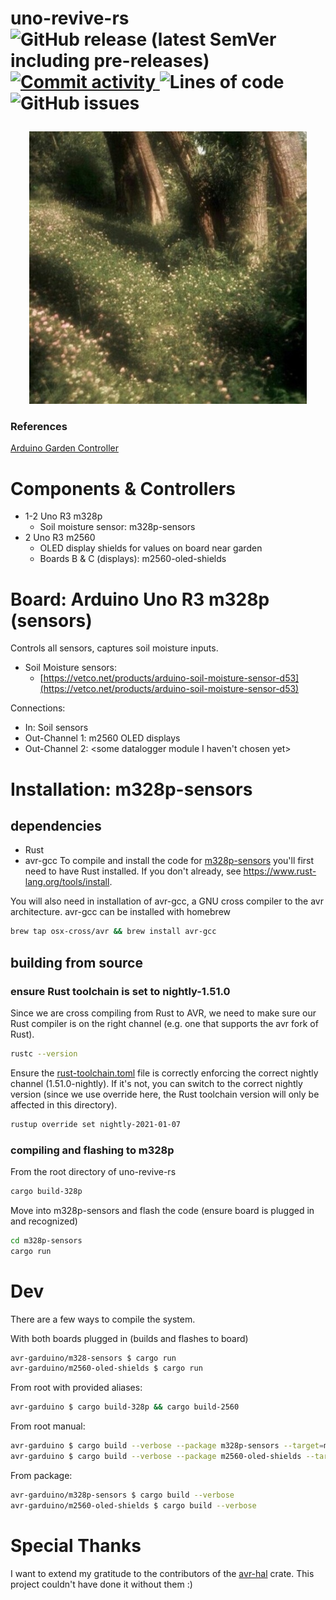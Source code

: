 <h1 align="left">
  <p align="left">
      uno-revive-rs
  <img alt="GitHub release (latest SemVer including pre-releases)" src="https://img.shields.io/github/v/release/ethgallucci/uno-revive-rs?include_prereleases&style=plastic">
  <a href="https://github.com/ethgallucci/uno-revive-rs/graphs/commit-activity">
      <img alt="Commit activity" src="https://img.shields.io/github/commit-activity/m/ethgallucci/uno-revive-rs?style=plastic" />
  </a>
  <img alt="Lines of code" src="https://img.shields.io/tokei/lines/github/ethgallucci/uno-revive-rs?color=olive&style=plastic">
  <img alt="GitHub issues" src="https://img.shields.io/github/issues/ethgallucci/uno-revive-rs?color=white&style=plastic">
</p>
</h1>



<div align="center">
    <img src="/doc/img/nymph.jpeg" width="444" />
</div>

### References

[Arduino Garden Controller](https://practical.engineering/blog/2016/1/20/arduino-garden-controller)


# Components & Controllers

- 1-2 Uno R3 m328p
    - Soil moisture sensor: m328p-sensors
- 2 Uno R3 m2560
    - OLED display shields for values on board near garden
    - Boards B & C (displays): m2560-oled-shields

# Board: Arduino Uno R3 m328p (sensors)

Controls all sensors, captures soil moisture inputs. 

- Soil Moisture sensors:
    - [https://vetco.net/products/arduino-soil-moisture-sensor-d53](https://vetco.net/products/arduino-soil-moisture-sensor-d53)

Connections:

- In: Soil sensors
- Out-Channel 1: m2560 OLED displays
- Out-Channel 2: <some datalogger module I haven't chosen yet>

# Installation: m328p-sensors
## dependencies
* Rust
* avr-gcc
To compile and install the code for [m328p-sensors](https://github.com/ethgallucci/uno-revive-rs/tree/main/m328p-sensors/m328p-sensors.rs) you'll first need to have Rust installed. If you don't already, see https://www.rust-lang.org/tools/install.

You will also need in installation of avr-gcc, a GNU cross compiler to the avr architecture. avr-gcc can be installed with homebrew
```sh
brew tap osx-cross/avr && brew install avr-gcc
```

## building from source
### ensure Rust toolchain is set to nightly-1.51.0
Since we are cross compiling from Rust to AVR, we need to make sure our Rust compiler is on the right channel (e.g. one that supports the avr fork of Rust). 
```sh
rustc --version
```
Ensure the [rust-toolchain.toml](https://github.com/ethgallucci/uno-revive-rs/blob/main/rust-toolchain.toml) file is correctly enforcing the correct nightly channel (1.51.0-nightly). If it's not, you can switch to the correct nightly version (since we use override here, the Rust toolchain version will only be affected in this directory).
```sh
rustup override set nightly-2021-01-07
```

### compiling and flashing to m328p
From the root directory of uno-revive-rs
```sh
cargo build-328p
```
Move into m328p-sensors and flash the code (ensure board is plugged in and recognized)
```sh
cd m328p-sensors
cargo run
```


# Dev
There are a few ways to compile the system.

  With both boards plugged in (builds and flashes to board)
  ```sh
  avr-garduino/m328-sensors $ cargo run
  avr-garduino/m2560-oled-shields $ cargo run
  ```

  From root with provided aliases:
  ```sh
  avr-garduino $ cargo build-328p && cargo build-2560
  ```
  From root manual:
  ```sh
  avr-garduino $ cargo build --verbose --package m328p-sensors --target=m328p-sensors/spec/avr-atmega328p.json
  avr-garduino $ cargo build --verbose --package m2560-oled-shields --target=m2560-oled-shields/spec/avr-atmega2560.json
  ```
  From package:
  ```sh
  avr-garduino/m328p-sensors $ cargo build --verbose
  avr-garduino/m2560-oled-shields $ cargo build --verbose
  ```
# Special Thanks
I want to extend my gratitude to the contributors of the [avr-hal](https://github.com/rahix/avr-hal) crate.
This project couldn't have done it without them :)


[commit-shield]: https://img.shields.io/github/commit-activity/w/ethgallucci/uno-revive-rs?style=plastic
[commit-url]: https://github.com/ethgallucci/uno-revive-rs/commits/main
